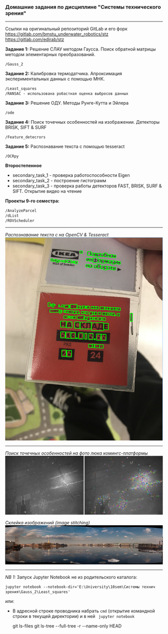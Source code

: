 ### Домашние задания по дисциплине "Системы технического зрения"
***

Ссылки на оригинальный репозиторий GitLab и его форк
https://gitlab.com/bmstu_underwater_robotics/stz
https://gitlab.com/edirab/stz

**Задание 1:** Решение СЛАУ методом Гаусса. Поиск обратной матрицы методом элементарных преобразований.
    
    /Gauss_2

**Задание 2:** Калибровка термодатчика. Апроксимация экспериментальных данных с помощью МНК.

    /Least_squares
	/RANSAC - использована робастная оценка выбросов данных

**Задание 3:** Решение ОДУ. Методы Рунге-Кутта и Эйлера

	/ode

**Задание 4:** Поиск точечных особенностей на изображении. Детекторы BRISK, SIFT & SURF

	/Feature_detecrors
	
**Задание 5:** Распознавание текста с помощью tesseract

	/OCRpy

**Второстепенное**

- secondary_task_1 - проверка работоспособности Eigen 
- secondary_task_2 - построение гистограмм
- secondary_task_3 - проверка работы детекторов FAST, BRISK, SURF & SIFT. Открытие видео на чтение

**Проекты 9-го семестра:**

	/AnalyzeParcel
	/dList
	/ROVScheduler

***
*Распознавание текста с на OpenCV & Tesseract*
![](./OCRpy/imgs/result.PNG)

***

*Поиск точечных особенностей на фото люка комингс-платформы*
![](./imgs/sample.png)


*Склейка изображений (image stitching)*
![](./Image-stiching/boat-stitching.jpg)

***

*NB 1:* Запуск Jupyter Notebook не из родительского каталога:
    
    jupyter notebook --notebook-dir='E:\University\10sem\Системы технич зрения\Gauss_2\Least_squares'
	
или:
- В адресной строке проводника набрать `cmd` (открытие командной строки в текущей директории) и в ней ` jupyter notebook`


	git ls-files 
	git ls-tree --full-tree -r --name-only HEAD